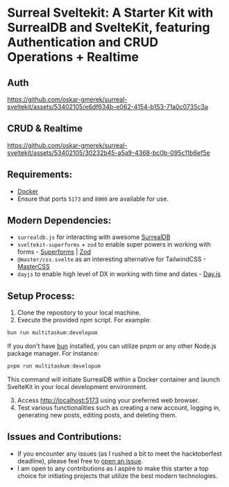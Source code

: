 # Surreal Sveltekit: A Starter Kit with SurrealDB and SvelteKit, featuring Authentication and CRUD Operations + Realtime

## Auth

https://github.com/oskar-gmerek/surreal-sveltekit/assets/53402105/e6df634b-e062-4154-b153-71a0c0735c3a

## CRUD & Realtime

https://github.com/oskar-gmerek/surreal-sveltekit/assets/53402105/30232b45-a5a9-4368-bc0b-095c11b6ef5e

## Requirements:
- [Docker](https://www.docker.com/products/docker-desktop)
- Ensure that ports `5173` and `8000` are available for use.

## Modern Dependencies:
- `surrealdb.js` for interacting with awesome [SurrealDB](https://surrealdb.com)
- `sveltekit-superforms` + `zod` to enable super powers in working with forms - [Superforms](https://superforms.rocks/) | [Zod](https://zod.dev/)
- `@master/css.svelte` as an interesting alternative for TailwindCSS - [MasterCSS](https://beta.css.master.co/docs/installation)
- `dayjs` to enable high level of DX in working with time and dates - [Day.js](https://day.js.org/)

## Setup Process:

1. Clone the repository to your local machine.
2. Execute the provided npm script. For example:
```ts
bun run multitaskum:developum
```
If you don't have [bun](https://bun.sh) installed, you can utilize pnpm or any other Node.js package manager. For instance:
```ts
pnpm run multitaskum:developum
```
This command will initiate SurrealDB within a Docker container and launch SvelteKit in your local development environment.

3. Access [http://localhost:5173](http://localhost:5173) using your preferred web browser.
4. Test various functionalities such as creating a new account, logging in, generating new posts, editing posts, and deleting them.

## Issues and Contributions:

- If you encounter any issues (as I rushed a bit to meet the hacktoberfest deadline), please feel free to [open an issue](https://github.com/oskar-gmerek/surreal-sveltekit/issues).
- I am open to any contributions as I aspire to make this starter a top choice for initiating projects that utilize the best modern technologies.
